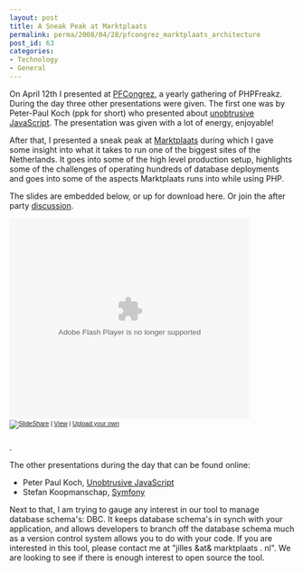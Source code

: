 ```yaml
---
layout: post
title: A Sneak Peak at Marktplaats
permalink: perma/2008/04/28/pfcongrez_marktplaats_architecture
post_id: 63
categories: 
- Technology
- General
---
```


On April 12th I presented at <a
href="http://www.pfcongrez.nl/2008/index.html">PFCongrez</a>, a yearly
gathering of PHPFreakz. During the day three other presentations were given.
The first one was by Peter-Paul Koch (ppk for short) who presented about <a
href="http://www.quirksmode.org/blog/archives/2008/04/slides_pfcongre.html">unobtrusive
JavaScript</a>. The presentation was given with a lot of energy, enjoyable!

After that, I presented a sneak peak at <a
href="http://www.marktplaats.nl">Marktplaats</a> during which I gave some
insight into what it takes to run one of the biggest sites of the Netherlands.
It goes into some of the high level production setup, highlights some of the
challenges of operating hundreds of database deployments and goes into some of
the aspects Marktplaats runs into while using PHP.

The slides are embedded below, or up for download here. Or join the after party <a href="http://www.phpfreakz.nl/forum.php?forum=5&iid=1125709">discussion</a>.

<div style="width:425px;text-align:left" id="__ss_376052"><object style="margin:0px" width="425" height="355"><param name="movie" value="http://static.slideshare.net/swf/ssplayer2.swf?doc=20080410-pfcongrez-presentation-ebay-v02-1209368891974250-9"/><param name="allowFullScreen" value="true"/><param name="allowScriptAccess" value="always"/><embed src="http://static.slideshare.net/swf/ssplayer2.swf?doc=20080410-pfcongrez-presentation-ebay-v02-1209368891974250-9" type="application/x-shockwave-flash" allowscriptaccess="always" allowfullscreen="true" width="425" height="355"></embed></object><div style="font-size:11px;font-family:tahoma,arial;height:26px;padding-top:2px;"><a href="http://www.slideshare.net/?src=embed"><img src="http://static.slideshare.net/swf/logo_embd.png" style="border:0px none;margin-bottom:-5px" alt="SlideShare"/></a> | <a href="http://www.slideshare.net/ojilles/20080410-pf-congrez-presentation-e-bay-v0-2?src=embed" title="View '20080410 Pf Congrez Presentation E Bay V0 2' on SlideShare">View</a> | <a href="http://www.slideshare.net/upload?src=embed">Upload your own</a></div></div>

.

The other presentations during the day that can be found online:

* Peter Paul Koch, <a
  href="http://www.quirksmode.org/blog/archives/2008/04/slides_pfcongre.html">Unobtrusive
  JavaScript</a>
* Stefan Koopmanschap, <a
  href="http://www.symfony-framework.nl/nieuws/43">Symfony</a>

Next to that, I am trying to gauge any interest in our tool to manage database
schema's: DBC. It keeps database schema's in synch with your application, and
allows developers to branch off the database schema much as a version control
system allows you to do with your code. If you are interested in this tool,
please contact me at "jilles &at& marktplaats . nl". We are looking to see if
there is enough interest to open source the tool.
